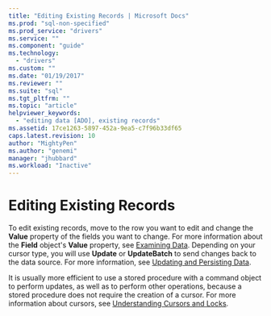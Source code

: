 ```yaml
---
title: "Editing Existing Records | Microsoft Docs"
ms.prod: "sql-non-specified"
ms.prod_service: "drivers"
ms.service: ""
ms.component: "guide"
ms.technology:
  - "drivers"
ms.custom: ""
ms.date: "01/19/2017"
ms.reviewer: ""
ms.suite: "sql"
ms.tgt_pltfrm: ""
ms.topic: "article"
helpviewer_keywords: 
  - "editing data [ADO], existing records"
ms.assetid: 17ce1263-5897-452a-9ea5-c7f96b33df65
caps.latest.revision: 10
author: "MightyPen"
ms.author: "genemi"
manager: "jhubbard"
ms.workload: "Inactive"
---
```

# Editing Existing Records
To edit existing records, move to the row you want to edit and change the **Value** property of the fields you want to change. For more information about the **Field** object's **Value** property, see [Examining Data](../../../ado/guide/data/examining-data.md). Depending on your cursor type, you will use **Update** or **UpdateBatch** to send changes back to the data source. For more information, see [Updating and Persisting Data](../../../ado/guide/data/updating-and-persisting-data.md).  
  
 It is usually more efficient to use a stored procedure with a command object to perform updates, as well as to perform other operations, because a stored procedure does not require the creation of a cursor. For more information about cursors, see [Understanding Cursors and Locks](../../../ado/guide/data/understanding-cursors-and-locks.md).
